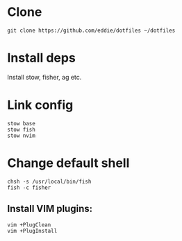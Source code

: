 # Clone

    git clone https://github.com/eddie/dotfiles ~/dotfiles

# Install deps

Install stow, fisher, ag etc.

# Link config

    stow base
    stow fish
    stow nvim

# Change default shell

    chsh -s /usr/local/bin/fish
    fish -c fisher

## Install VIM plugins:

    vim +PlugClean
    vim +PlugInstall

